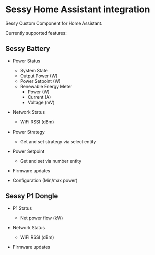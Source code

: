 # Sessy Home Assistant integration
Sessy Custom Component for Home Assistant.

Currently supported features:

Sessy Battery
-------------
- Power Status
  - System State
  - Output Power (W)
  - Power Setpoint (W)
  - Renewable Energy Meter
    - Power (W)
	- Current (A)
	- Voltage (mV)

- Network Status
  - WiFi RSSI (dBm)

- Power Strategy
  - Get and set strategy via select entity

- Power Setpoint
  - Get and set via number entity

- Firmware updates

- Configuration (Min/max power)

Sessy P1 Dongle
---------------
- P1 Status
  - Net power flow (kW)

- Network Status
  - WiFi RSSI (dBm)

- Firmware updates